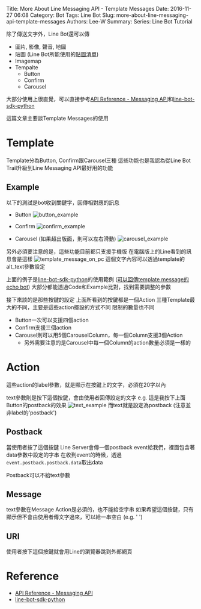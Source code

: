 Title: More About Line Messaging API - Template Messages
Date: 2016-11-27 06:08
Category: Bot
Tags: Line Bot
Slug: more-about-line-messaging-api-template-messages
Authors: Lee-W
Summary: 
Series: Line Bot Tutorial


除了傳送文字外，Line Bot還可以傳

- 圖片, 影像, 聲音, 地圖
- 貼圖 (Line Bot所能使用的[貼圖清單](https://devdocs.line.me/files/sticker_list.pdf))
- Imagemap
- Tempalte
	- Button
  - Confirm
  - Carousel
  
大部分使用上很直覺，可以直接參考[API Reference - Messaging API](https://devdocs.line.me/en/)和[line-bot-sdk-python](https://github.com/line/line-bot-sdk-python)

這篇文章主要談Template Messages的使用

<!--more-->

# Template

Template分為Button, Confirm跟Carousel三種
這些功能也是我認為從Line Bot Trail升級到Line Messaging API最好用的功能

## Example
以下的測試是bot收到關鍵字，回傳相對應的訊息

- Button
![button_example](http://i.imgur.com/KYN6kDR.png)

- Confirm
![confirm_example](http://i.imgur.com/pUFboL5.png)

- Carousel (如果超出版面，則可以左右滑動)
![carousel_example](http://i.imgur.com/Pxvj6om.png)

另外必須要注意的是，這些功能目前都只支援手機版
在電腦版上的Line看到的訊息會是這樣
![template_message_on_pc](http://i.imgur.com/ZdGQjc6.png)
這個文字內容可以透過template的alt\_text參數設定

上面的例子是[line-bot-sdk-python](https://github.com/line/line-bot-sdk-python#templatesendmessage---buttonstemplaten)的使用範例
([可以回傳template message的echo bot](https://github.com/Lee-W/line_echobot/tree/template-message))
大部分都能透過Code和Example比對，找到需要調整的參數


接下來談的是那些按鍵的設定
上面所看到的按鍵都是一個Action
三種Template最大的不同，主要是這些action擺設的方式不同
限制的數量也不同

- Button一次可以支援四個action
- Confirm支援三個action
- Carousel則可以用5個CarouselColumn，每一個Column支援3個Action
	- 另外需要注意的是Carousel中每一個Column的action數量必須是一樣的

# Action
這些action的label參數，就是顯示在按鍵上的文字，必須在20字以內

text參數則是按下這個按鍵，會由使用者回傳設定的文字
e.g. 這是我按下上面Button的postback的效果
![text_example](http://i.imgur.com/ow2G8wU.png)
而text就是設定為postback (注意並非label的'postback')

## Postback
當使用者按了這個按鍵
Line Server會傳一個postback event給我們，裡面包含著data參數中設定的字串 
在收到event的時候，透過`event.postback.postback.data`取出data

Postback可以不給text參數

## Message
text參數在Message Action是必須的，也不能給空字串
如果希望這個按鍵，只有顯示但不會由使用者傳文字過來，可以給一串空白 (e.g. ' ')

## URI
使用者按下這個按鍵就會用Line的瀏覽器跳到外部網頁

# Reference
- [API Reference - Messaging API](https://devdocs.line.me/en/#template-messages)
- [line-bot-sdk-python](https://github.com/line/line-bot-sdk-python#templatesendmessage---buttonstemplate)